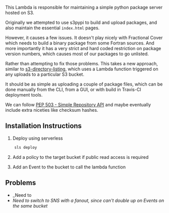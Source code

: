 This Lambda is responsible for maintaining a simple python package
server hosted on S3.

Originally we attempted to use s3pypi to build and upload packages,
and also maintain the essential `index.html` pages.

However, it causes a few issues. It doesn't play nicely with Fractional Cover
which needs to build a binary package from some Fortran sources. And more importantly
it has a very strict and hard coded restriction on package version numbers,
which causes most of our packages to go unlisted.

Rather than attempting to fix those problems. This takes a new approach,
similar to [s3-directory-listing](https://github.com/razorjack/s3-directory-listing),
which uses a Lambda function triggered on any uploads to a particular S3 bucket.

It should be as simple as uploading a couple of package files, which can
be done manually from the CLI, from a GUI, or with build in Travis-CI
deployment tools.

We can follow [PEP 503 - Simple Repository API](https://www.python.org/dev/peps/pep-0503/)
and maybe eventually include extra niceties like checksum hashes.

## Installation Instructions

1) Deploy using serverless

```bash
    sls deploy
```

2) Add a policy to the target bucket if public read access is required

3) Add an Event to the bucket to call the lambda function


## Problems

 * _Need to
 * _Need to switch to SNS with a fanout, since can't double up on
Events on the same bucket_
